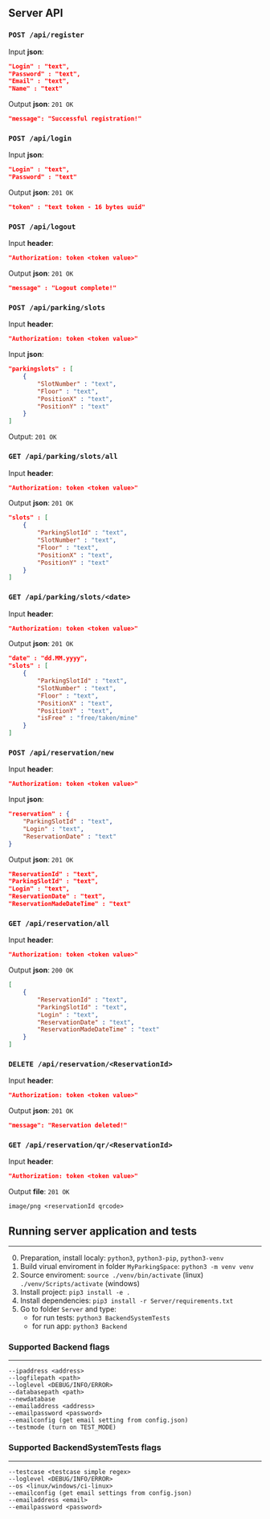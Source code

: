 ## Server API

### `POST /api/register`
Input **json**:
```json
"Login" : "text",
"Password" : "text",
"Email" : "text",
"Name" : "text"
```
Output **json**: `201 OK`
```json 
"message": "Successful registration!"
```

### `POST /api/login`
Input **json**:
```json
"Login" : "text",
"Password" : "text"
```
Output **json**: `201 OK`
```json
"token" : "text token - 16 bytes uuid"
```

### `POST /api/logout`
Input **header**:
```json
"Authorization: token <token value>"
```
Output **json**: `201 OK`
```json
"message" : "Logout complete!"
```

### `POST /api/parking/slots`
Input **header**:
```json
"Authorization: token <token value>"
```
Input **json**:
```json
"parkingslots" : [
    {
        "SlotNumber" : "text",
        "Floor" : "text",
        "PositionX" : "text",
        "PositionY" : "text"
    }
]
```
Output: `201 OK`

### `GET /api/parking/slots/all`
Input **header**:
```json
"Authorization: token <token value>"
```
Output **json**: `201 OK`
```json
"slots" : [
    {
        "ParkingSlotId" : "text",
        "SlotNumber" : "text",
        "Floor" : "text",
        "PositionX" : "text",
        "PositionY" : "text"
    }
]
```

### `GET /api/parking/slots/<date>`
Input **header**:
```json
"Authorization: token <token value>"
```
Output **json**: `201 OK`
```json
"date" : "dd.MM.yyyy",
"slots" : [
    {
        "ParkingSlotId" : "text",
        "SlotNumber" : "text",
        "Floor" : "text",
        "PositionX" : "text",
        "PositionY" : "text",
        "isFree" : "free/taken/mine"
    }
]
```

### `POST /api/reservation/new`
Input **header**:
```json
"Authorization: token <token value>"
```
Input **json**:
```json
"reservation" : {
    "ParkingSlotId" : "text",
    "Login" : "text",
    "ReservationDate" : "text" 
}
```
Output **json**: `201 OK`
```json
"ReservationId" : "text",
"ParkingSlotId" : "text",
"Login" : "text",
"ReservationDate" : "text",
"ReservationMadeDateTime" : "text"
```

### `GET /api/reservation/all`
Input **header**:
```json
"Authorization: token <token value>"
```
Output **json**: `200 OK`
```json
[ 
    {
        "ReservationId" : "text",
        "ParkingSlotId" : "text",
        "Login" : "text",
        "ReservationDate" : "text",
        "ReservationMadeDateTime" : "text"
    }
]
```

### `DELETE /api/reservation/<ReservationId>`
Input **header**:
```json
"Authorization: token <token value>"
```
Output **json**: `201 OK`
```json
"message": "Reservation deleted!"
```

### `GET /api/reservation/qr/<ReservationId>`
Input **header**:
```json
"Authorization: token <token value>"
```
Output **file**: `201 OK`
```
image/png <reservationId qrcode>
```


## Running server application and tests
---
0. Preparation, install localy: `python3`, `python3-pip`, `python3-venv`
1. Build virual enviroment in folder `MyParkingSpace`: `python3 -m venv venv`
2. Source enviroment: `source ./venv/bin/activate` (linux) `./venv/Scripts/activate` (windows)
3. Install project: `pip3 install -e .`
4. Install dependencies: `pip3 install -r Server/requirements.txt`
4. Go to folder `Server` and type: 
    - for run tests: `python3 BackendSystemTests`
    - for run app: `python3 Backend`

### Supported Backend flags
---
```
--ipaddress <address>
--logfilepath <path>
--loglevel <DEBUG/INFO/ERROR>
--databasepath <path>
--newdatabase
--emailaddress <address>
--emailpassword <password>
--emailconfig (get email setting from config.json)
--testmode (turn on TEST_MODE)
```

### Supported BackendSystemTests flags
---
```
--testcase <testcase simple regex>
--loglevel <DEBUG/INFO/ERROR>
--os <linux/windows/ci-linux>
--emailconfig (get email settings from config.json)
--emailaddress <email>
--emailpassword <password>
```